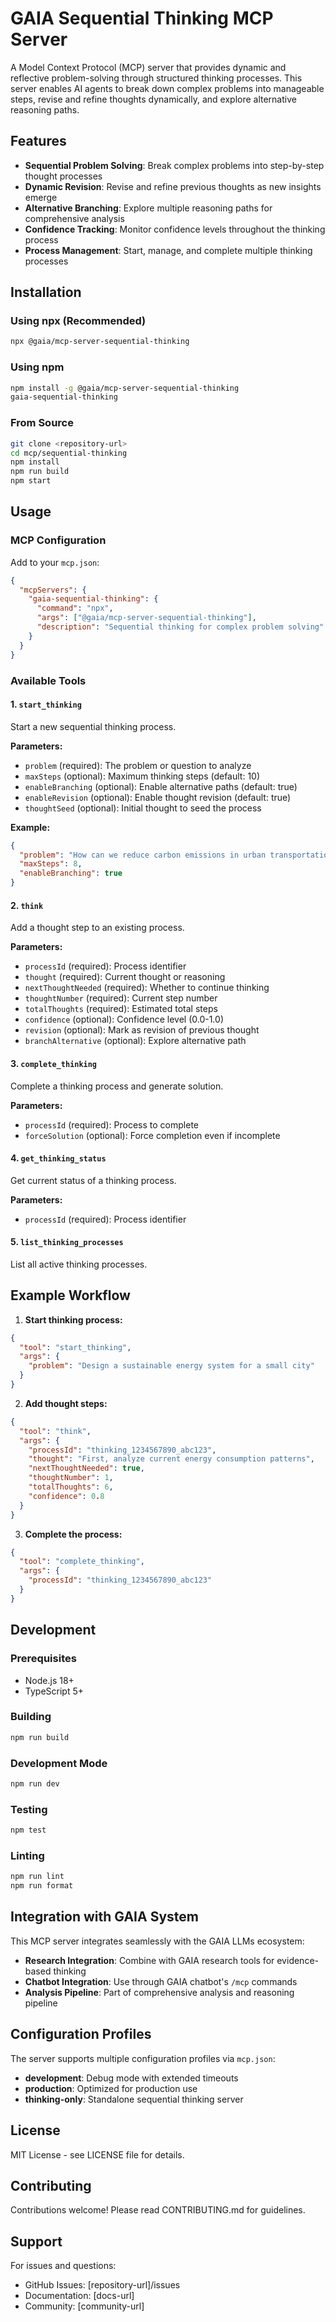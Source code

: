 # GAIA Sequential Thinking MCP Server

A Model Context Protocol (MCP) server that provides dynamic and reflective problem-solving through structured thinking processes. This server enables AI agents to break down complex problems into manageable steps, revise and refine thoughts dynamically, and explore alternative reasoning paths.

## Features

- **Sequential Problem Solving**: Break complex problems into step-by-step thought processes
- **Dynamic Revision**: Revise and refine previous thoughts as new insights emerge
- **Alternative Branching**: Explore multiple reasoning paths for comprehensive analysis
- **Confidence Tracking**: Monitor confidence levels throughout the thinking process
- **Process Management**: Start, manage, and complete multiple thinking processes

## Installation

### Using npx (Recommended)

```bash
npx @gaia/mcp-server-sequential-thinking
```

### Using npm

```bash
npm install -g @gaia/mcp-server-sequential-thinking
gaia-sequential-thinking
```

### From Source

```bash
git clone <repository-url>
cd mcp/sequential-thinking
npm install
npm run build
npm start
```

## Usage

### MCP Configuration

Add to your `mcp.json`:

```json
{
  "mcpServers": {
    "gaia-sequential-thinking": {
      "command": "npx",
      "args": ["@gaia/mcp-server-sequential-thinking"],
      "description": "Sequential thinking for complex problem solving"
    }
  }
}
```

### Available Tools

#### 1. `start_thinking`

Start a new sequential thinking process.

**Parameters:**
- `problem` (required): The problem or question to analyze
- `maxSteps` (optional): Maximum thinking steps (default: 10)
- `enableBranching` (optional): Enable alternative paths (default: true)
- `enableRevision` (optional): Enable thought revision (default: true)
- `thoughtSeed` (optional): Initial thought to seed the process

**Example:**
```json
{
  "problem": "How can we reduce carbon emissions in urban transportation?",
  "maxSteps": 8,
  "enableBranching": true
}
```

#### 2. `think`

Add a thought step to an existing process.

**Parameters:**
- `processId` (required): Process identifier
- `thought` (required): Current thought or reasoning
- `nextThoughtNeeded` (required): Whether to continue thinking
- `thoughtNumber` (required): Current step number
- `totalThoughts` (required): Estimated total steps
- `confidence` (optional): Confidence level (0.0-1.0)
- `revision` (optional): Mark as revision of previous thought
- `branchAlternative` (optional): Explore alternative path

#### 3. `complete_thinking`

Complete a thinking process and generate solution.

**Parameters:**
- `processId` (required): Process to complete
- `forceSolution` (optional): Force completion even if incomplete

#### 4. `get_thinking_status`

Get current status of a thinking process.

**Parameters:**
- `processId` (required): Process identifier

#### 5. `list_thinking_processes`

List all active thinking processes.

## Example Workflow

1. **Start thinking process:**
```json
{
  "tool": "start_thinking",
  "args": {
    "problem": "Design a sustainable energy system for a small city"
  }
}
```

2. **Add thought steps:**
```json
{
  "tool": "think",
  "args": {
    "processId": "thinking_1234567890_abc123",
    "thought": "First, analyze current energy consumption patterns",
    "nextThoughtNeeded": true,
    "thoughtNumber": 1,
    "totalThoughts": 6,
    "confidence": 0.8
  }
}
```

3. **Complete the process:**
```json
{
  "tool": "complete_thinking",
  "args": {
    "processId": "thinking_1234567890_abc123"
  }
}
```

## Development

### Prerequisites

- Node.js 18+
- TypeScript 5+

### Building

```bash
npm run build
```

### Development Mode

```bash
npm run dev
```

### Testing

```bash
npm test
```

### Linting

```bash
npm run lint
npm run format
```

## Integration with GAIA System

This MCP server integrates seamlessly with the GAIA LLMs ecosystem:

- **Research Integration**: Combine with GAIA research tools for evidence-based thinking
- **Chatbot Integration**: Use through GAIA chatbot's `/mcp` commands
- **Analysis Pipeline**: Part of comprehensive analysis and reasoning pipeline

## Configuration Profiles

The server supports multiple configuration profiles via `mcp.json`:

- **development**: Debug mode with extended timeouts
- **production**: Optimized for production use
- **thinking-only**: Standalone sequential thinking server

## License

MIT License - see LICENSE file for details.

## Contributing

Contributions welcome! Please read CONTRIBUTING.md for guidelines.

## Support

For issues and questions:
- GitHub Issues: [repository-url]/issues
- Documentation: [docs-url]
- Community: [community-url]